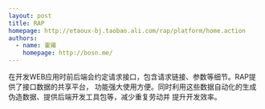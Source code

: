 ```yaml
---
layout: post
title: RAP
homepage: http://etaoux-bj.taobao.ali.com/rap/platform/home.action
authors:
  - name: 霍雍
    homepage: http://bosn.me/
---
```


在开发WEB应用时前后端会约定请求接口，包含请求链接、参数等细节。RAP提供了接口数据的共享平台，
功能强大使用方便。同时利用这些数据自动化的生成伪造数据、提供后端开发工具包等，减少重复劳动并
提升开发效率。